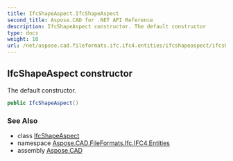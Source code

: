 ```yaml
---
title: IfcShapeAspect.IfcShapeAspect
second_title: Aspose.CAD for .NET API Reference
description: IfcShapeAspect constructor. The default constructor
type: docs
weight: 10
url: /net/aspose.cad.fileformats.ifc.ifc4.entities/ifcshapeaspect/ifcshapeaspect/
---
```

## IfcShapeAspect constructor

The default constructor.

```csharp
public IfcShapeAspect()
```

### See Also

* class [IfcShapeAspect](../)
* namespace [Aspose.CAD.FileFormats.Ifc.IFC4.Entities](../../ifcshapeaspect/)
* assembly [Aspose.CAD](../../../)


